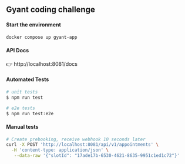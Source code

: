 ## Gyant coding challenge

#### Start the environment

```bash
docker compose up gyant-app
```

#### API Docs

:point_right: http://localhost:8081/docs

#### Automated Tests

```bash
# unit tests
$ npm run test

# e2e tests
$ npm run test:e2e
```

#### Manual tests

```bash
# Create prebooking, receive webhook 10 seconds later
curl -X POST 'http://localhost:8081/api/v1/appointments' \
  -H 'content-type: application/json' \
   --data-raw '{"slotId": "17ade17b-6530-4621-8635-9951c1ed1c72"}'
```
